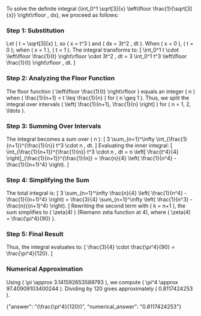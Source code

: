 
To solve the definite integral \(\int_0^1 \sqrt[3]{x} \left\lfloor \frac{1}{\sqrt[3]{x}} \right\rfloor \, dx\), we proceed as follows:

### Step 1: Substitution
Let \( t = \sqrt[3]{x} \), so \( x = t^3 \) and \( dx = 3t^2 \, dt \). When \( x = 0 \), \( t = 0 \); when \( x = 1 \), \( t = 1 \). The integral transforms to:
\[
\int_0^1 t \cdot \left\lfloor \frac{1}{t} \right\rfloor \cdot 3t^2 \, dt = 3 \int_0^1 t^3 \left\lfloor \frac{1}{t} \right\rfloor \, dt.
\]

### Step 2: Analyzing the Floor Function
The floor function \( \left\lfloor \frac{1}{t} \right\rfloor \) equals an integer \( n \) when \( \frac{1}{n+1} < t \leq \frac{1}{n} \) for \( n \geq 1 \). Thus, we split the integral over intervals \( \left( \frac{1}{n+1}, \frac{1}{n} \right] \) for \( n = 1, 2, \ldots \).

### Step 3: Summing Over Intervals
The integral becomes a sum over \( n \):
\[
3 \sum_{n=1}^\infty \int_{\frac{1}{n+1}}^{\frac{1}{n}} t^3 \cdot n \, dt.
\]
Evaluating the inner integral:
\[
\int_{\frac{1}{n+1}}^{\frac{1}{n}} t^3 \cdot n \, dt = n \left[ \frac{t^4}{4} \right]_{\frac{1}{n+1}}^{\frac{1}{n}} = \frac{n}{4} \left( \frac{1}{n^4} - \frac{1}{(n+1)^4} \right).
\]

### Step 4: Simplifying the Sum
The total integral is:
\[
3 \sum_{n=1}^\infty \frac{n}{4} \left( \frac{1}{n^4} - \frac{1}{(n+1)^4} \right) = \frac{3}{4} \sum_{n=1}^\infty \left( \frac{1}{n^3} - \frac{n}{(n+1)^4} \right).
\]
Rewriting the second term with \( k = n+1 \), the sum simplifies to \( \zeta(4) \) (Riemann zeta function at 4), where \( \zeta(4) = \frac{\pi^4}{90} \).

### Step 5: Final Result
Thus, the integral evaluates to:
\[
\frac{3}{4} \cdot \frac{\pi^4}{90} = \frac{\pi^4}{120}.
\]

### Numerical Approximation
Using \( \pi \approx 3.141592653589793 \), we compute \( \pi^4 \approx 97.40909103400244 \). Dividing by 120 gives approximately \( 0.8117424253 \).

{"answer": "\(\frac{\pi^4}{120}\)", "numerical_answer": "0.8117424253"}